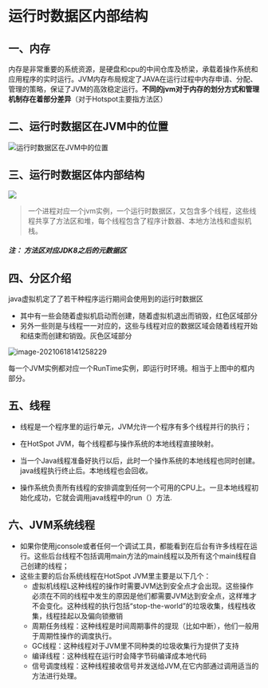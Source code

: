# 运行时数据区内部结构

## 一、内存

内存是非常重要的系统资源，是硬盘和cpu的中间仓库及桥梁，承载着操作系统和应用程序的实时运行。JVM内存布局规定了JAVA在运行过程中内存申请、分配、管理的策略，保证了JVM的高效稳定运行。**不同的jvm对于内存的划分方式和管理机制存在着部分差异**（对于Hotspot主要指方法区）

## 二、运行时数据区在JVM中的位置

![运行时数据区在JVM中的位置](https://gitee.com/ShaoxiongDu/imageBed/raw/master/%E7%AC%AC03%E7%AB%A0_%E5%BC%95%E5%85%A5%E8%BF%90%E8%A1%8C%E6%97%B6%E6%95%B0%E6%8D%AE%E5%8C%BA.jpg)

## 三、运行时数据区体内部结构

![](https://gitee.com/ShaoxiongDu/imageBed/raw/master/image-20210618145119065.png)
> 一个进程对应一个jvm实例，一个运行时数据区，又包含多个线程，这些线程共享了方法区和堆，每个线程包含了程序计数器、本地方法栈和虚拟机栈。

##### 注： 方法区对应JDK8之后的元数据区

## 四、分区介绍

java虚拟机定了了若干种程序运行期间会使用到的运行时数据区

- 其中有一些会随着虚拟机启动而创建，随着虚拟机退出而销毁，红色区域部分
- 另外一些则是与线程一一对应的，这些与线程对应的数据区域会随着线程开始和结束而创建和销毁。灰色区域部分

![image-20210618141258229](https://gitee.com/ShaoxiongDu/imageBed/raw/master/image-20210618141258229.png)

每一个JVM实例都对应一个RunTime实例，即运行时环境。相当于上图中的框内部分。

## 五、线程

- 线程是一个程序里的运行单元，JVM允许一个程序有多个线程并行的执行；

- 在HotSpot JVM，每个线程都与操作系统的本地线程直接映射。

- 当一个Java线程准备好执行以后，此时一个操作系统的本地线程也同时创建。java线程执行终止后。本地线程也会回收。

- 操作系统负责所有线程的安排调度到任何一个可用的CPU上。一旦本地线程初始化成功，它就会调用java线程中的run（）方法.

## 六、JVM系统线程



- 如果你使用jconsole或者任何一个调试工具，都能看到在后台有许多线程在运行。这些后台线程不包括调用main方法的main线程以及所有这个main线程自己创建的线程；
- 这些主要的后台系统线程在HotSpot JVM里主要是以下几个：
  - 虚拟机线程L这种线程的操作时需要JVM达到安全点才会出现。这些操作必须在不同的线程中发生的原因是他们都需要JVM达到安全点，这样堆才不会变化。这种线程的执行包括“stop-the-world”的垃圾收集，线程栈收集，线程挂起以及偏向锁撤销
  - 周期任务线程：这种线程是时间周期事件的提现（比如中断），他们一般用于周期性操作的调度执行。
  - GC线程：这种线程对于JVM里不同种类的垃圾收集行为提供了支持
  - 编译线程：这种线程在运行时会降字节码编译成本地代码
  - 信号调度线程：这种线程接收信号并发送给JVM,在它内部通过调用适当的方法进行处理。
